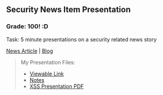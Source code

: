 ## Security News Item Presentation

### Grade: 100! :D

Task: 5 minute presentations on a security related news story 

[News Article](https://www.scmagazine.com/news/cloud-security/researcher-finds-vulnerability-in-microsoft-teams-that-could-have-led-to-xss-attacks) | [Blog](https://medium.com/@numanturle/microsoft-teams-stored-xss-bypass-csp-8b4a7f5fccbf)

>My Presentation Files: 
>* [Viewable Link](https://docs.google.com/presentation/d/1xWLv6jEzBPemz7fpOLPZvi3hOFTNZnMJ9gjXbB5R9wE/edit?usp=sharing)
>* [Notes](https://github.com/odnaiviv/CSC-4222/blob/main/Presentation/10.20%20Notes.txt)
>* [XSS Presentation PDF](https://github.com/odnaiviv/CSC-4222/blob/main/Presentation/Cross%20Site%20Scripting.pdf)
